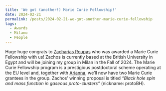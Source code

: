 ```yaml
---
title: 'We got (another!) Marie Curie Fellowship!'
date: 2024-02-21
permalink: /posts/2024-02-21-we-got-another-marie-curie-fellowship
tags:
  - Awards
  - Milano
  - People
---
```


Huge huge congrats to [Zacharias Roupas](<https://ui.adsabs.harvard.edu/search/q=author%3A%22Roupas%2C%20Zacharias%22&sort=date%20desc%2C%20bibcode%20desc&p_=0>) who was awarded a Marie Curie Fellowship with us! Zachos is currently based at the British University in Egypt and will be joining my group in Milan in the Fall of 2024. The Marie Curie Fellowship program is a prestigious postdoctoral scheme operating at the EU level and, together with [Arianna](<../../../../../index.html?p=5464>), we’ll now have two Marie Curie grantees in the group. Zachos’ winning proposal is titled _“Black hole spin and mass function in gaseous proto-clusters”_ (nickname: protoBH).

